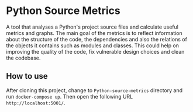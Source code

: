 # Python Source Metrics

A tool that analyses a Python's project source files and calculate useful metrics and graphs. 
The main goal of the metrics is to reflect information about the structure of the code, the dependencies and 
also the relations of the objects it contains such as modules and classes. This could help on improving the 
quality of the code, fix vulnerable design choices and clean the codebase. 

## How to use
After cloning this project, change to `Python-source-metrics` directory and run `docker-compose up`. Then open the
following URL `http://localhost:5001/`.